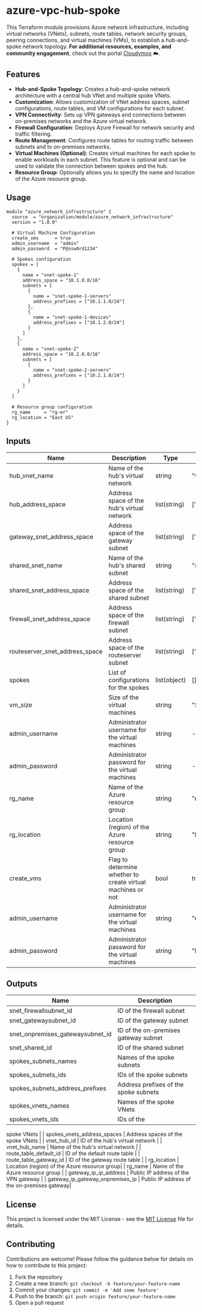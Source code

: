 # azure-vpc-hub-spoke
This Terraform module provisions Azure network infrastructure, including virtual networks (VNets), subnets, route tables, network security groups, peering connections, and virtual machines (VMs), to establish a hub-and-spoke network topology. **For additional resources, examples, and community engagement**, check out the portal [Cloudymos](https://cloudymos.com) :cloud:.

## Features

- **Hub-and-Spoke Topology**: Creates a hub-and-spoke network architecture with a central hub VNet and multiple spoke VNets.
- **Customization**: Allows customization of VNet address spaces, subnet configurations, route tables, and VM configurations for each subnet.
- **VPN Connectivity**: Sets up VPN gateways and connections between on-premises networks and the Azure virtual network.
- **Firewall Configuration**: Deploys Azure Firewall for network security and traffic filtering.
- **Route Management**: Configures route tables for routing traffic between subnets and to on-premises networks.
- **Virtual Machines (Optional)**: Creates virtual machines for each spoke to enable workloads in each subnet. This feature is optional and can be used to validate the connection between spokes and the hub.
- **Resource Group**: Optionally allows you to specify the name and location of the Azure resource group.

## Usage

```hcl
module "azure_network_infrastructure" {
  source  = "organization/module/azure_network_infrastructure"
  version = "1.0.0"

  # Virtual Machine Configuration
  create_vms      = true
  admin_username  = "admin"
  admin_password  = "P@ssw0rd1234"
  
  # Spokes configuration
  spokes = [
    {
      name = "vnet-spoke-1"
      address_space = "10.1.0.0/16"
      subnets = [
        {
          name = "snet-spoke-1-servers"
          address_prefixes = ["10.1.1.0/24"]
        },
        {
          name = "snet-spoke-1-devices"
          address_prefixes = ["10.1.2.0/24"]
        }
      ]
    },
    {
      name = "vnet-spoke-2"
      address_space = "10.2.0.0/16"
      subnets = [
        {
          name = "snet-spoke-2-servers"
          address_prefixes = ["10.2.1.0/24"]
        }
      ]
    }
  ]

  # Resource group configuration
  rg_name     = "rg-er"
  rg_location = "East US"
}
```

## Inputs

| Name                          | Description                                                | Type          | Default       |
|-------------------------------|------------------------------------------------------------|---------------|---------------|
| hub_vnet_name                 | Name of the hub's virtual network                          | string        | "vnet-hub"    |
| hub_address_space             | Address space of the hub's virtual network                 | list(string)  | ["10.0.0.0/16"] |
| gateway_snet_address_space    | Address space of the gateway subnet                        | list(string)  | ["10.0.0.0/24"] |
| shared_snet_name              | Name of the hub's shared subnet                            | string        | "snet-shared" |
| shared_snet_address_space     | Address space of the shared subnet                         | list(string)  | ["10.0.1.0/24"] |
| firewall_snet_address_space   | Address space of the firewall subnet                       | list(string)  | ["10.0.2.0/24"] |
| routeserver_snet_address_space| Address space of the routeserver subnet                    | list(string)  | ["10.0.3.0/24"] |
| spokes                        | List of configurations for the spokes                      | list(object) | []            |
| vm_size                       | Size of the virtual machines                               | string        | "Standard_B1s" |
| admin_username                | Administrator username for the virtual machines            | string        | -              |
| admin_password                | Administrator password for the virtual machines            | string        | -              |
| rg_name                       | Name of the Azure resource group                           | string        | "rg-er"        |
| rg_location                   | Location (region) of the Azure resource group              | string        | "East US"      |
| create_vms                    | Flag to determine whether to create virtual machines or not | bool         | true           |
| admin_username                | Administrator username for the virtual machines            | string        | "usradmin"     |
| admin_password                | Administrator password for the virtual machines            | string        | "P@ssWord!!$4" |

## Outputs

| Name                               | Description                                  |
|------------------------------------|----------------------------------------------|
| snet_firewallsubnet_id             | ID of the firewall subnet                    |
| snet_gatewaysubnet_id              | ID of the gateway subnet                     |
| snet_onpremises_gatewaysubnet_id   | ID of the on-premises gateway subnet         |
| snet_shared_id                     | ID of the shared subnet                      |
| spokes_subnets_names               | Names of the spoke subnets                   |
| spokes_subnets_ids                 | IDs of the spoke subnets                     |
| spokes_subnets_address_prefixes    | Address prefixes of the spoke subnets        |
| spokes_vnets_names                 | Names of the spoke VNets                     |
| spokes_vnets_ids                   | IDs of the

 spoke VNets                       |
| spokes_vnets_address_spaces        | Address spaces of the spoke VNets            |
| vnet_hub_id                        | ID of the hub's virtual network              |
| vnet_hub_name                      | Name of the hub's virtual network            |
| route_table_default_id             | ID of the default route table                |
| route_table_gateway_id             | ID of the gateway route table                |
| rg_location                        | Location (region) of the Azure resource group|
| rg_name                            | Name of the Azure resource group             |
| gateway_ip_ip_address              | Public IP address of the VPN gateway         |
| gateway_ip_gateway_onpremises_ip  | Public IP address of the on-premises gateway|

## License
This project is licensed under the MIT License - see the [MIT License](https://opensource.org/licenses/MIT) file for details.
## Contributing
Contributions are welcome! Please follow the guidance below for details on how to contribute to this project:
1. Fork the repository
2. Create a new branch: `git checkout -b feature/your-feature-name`
3. Commit your changes: `git commit -m 'Add some feature'`
4. Push to the branch: `git push origin feature/your-feature-name`
5. Open a pull request
